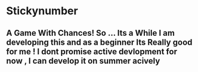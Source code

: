 # Stickynumber
A Game With Chances!
So ...
Its a While I am developing this and as a beginner Its Really good for me ! 
I dont promise active devlopment for now , I can develop it on summer acively
-------------

